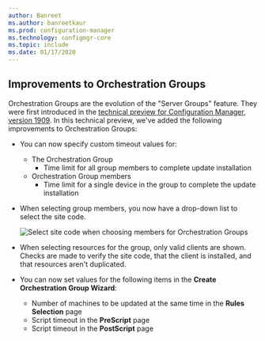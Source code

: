 ```yaml
---
author: Banreet
ms.author: banreetkaur
ms.prod: configuration-manager
ms.technology: configmgr-core
ms.topic: include
ms.date: 01/17/2020
---
```


## <a name="bkmk_orch"></a> Improvements to Orchestration Groups
<!--3098816-->

Orchestration Groups are the evolution of the "Server Groups" feature. They were first introduced in the [technical preview for Configuration Manager, version 1909](../../../2019/technical-preview-1909.md). In this technical preview, we've added the following improvements to Orchestration Groups:

- You can now specify custom timeout values for:
  - The Orchestration Group
    - Time limit for all group members to complete update installation
   - Orchestration Group members
     - Time limit for a single device in the group to complete the update installation

- When selecting group members, you now have a drop-down list to select the site code.

   ![Select site code when choosing members for Orchestration Groups](../../media/3098816-orchestration-groups-site-code.png)

- When selecting resources for the group, only valid clients are shown. Checks are made to verify the site code, that the client is installed, and that resources aren't duplicated.

- You can now set values for the following items in the **Create Orchestration Group Wizard**:
    - Number of machines to be updated at the same time in the **Rules Selection** page
    - Script timeout in the **PreScript** page
    - Script timeout in the **PostScript** page




